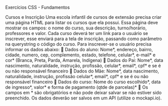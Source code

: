 Exercícios CSS - Fundamentos

Cursos e Inscrição
Uma escola infantil de cursos de extensão precisa criar uma página HTML para
listar os cursos que ela possui. Essa página deve mostrar os campos: o nome
do curso, sua descrição, turno/horário, professores e valor.
Cada curso deverá ter um link para o usuário se inscrever, esse enviará para a
tela de inscrição, passando como parâmetro na querystring o código do curso.
Para inscrever-se o usuário precisa informar os dados abaixo:
 Dados do aluno: Nome*, endereço, bairro, cidade, numero, cep,
complemento, estado, telefone, celular*, e-mail* e cor* (Branca, Preta,
Parda, Amarela, Indígena)
 Dados do Pai: Nome*, data nascimento, naturalidade, instrução,
profissão, celular*, email*, cpf* e se é ou não responsável financeiro
 Dados do Mãe: Nome*, data nascimento, naturalidade, instrução,
profissão celular*, email*, cpf* e se é ou não responsável financeiro
 Dados do curso: Nome do curso escolhido*, data de ingresso*, valor* e
forma de pagamento (qtde de parcelas)*
 Os campos em * são obrigatórios e não pode deixar salvar se não
estiver sido preenchido.
Os dados deverão ser salvos em um API (utilize o mockapi.io).
